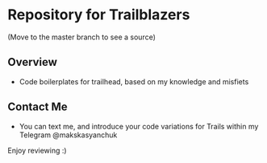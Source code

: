 # Repository for Trailblazers
(Move to the master branch to see a source)

## Overview
- Code boilerplates for trailhead, based on my knowledge and misfiets

## Contact Me
- You can text me, and introduce your code variations for Trails within my Telegram @makskasyanchuk

Enjoy reviewing :)
